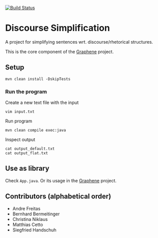[![Build Status](https://travis-ci.org/Lambda-3/DiscourseSimplification.svg?branch=master)](https://travis-ci.com/Lambda-3/DiscourseSimplification)

# Discourse Simplification

A project for simplifying sentences wrt. discourse/rhetorical structures.

This is the core component of the [Graphene](https://github.com/Lambda-3/Graphene) project.

## Setup

    mvn clean install -DskipTests

### Run the program
Create a new text file with the input

    vim input.txt
     
Run program

    mvn clean compile exec:java
    
Inspect output

    cat output_default.txt
    cat output_flat.txt

## Use as library
Check `App.java`. 
Or its usage in the [Graphene](https://github.com/Lambda-3/Graphene) project.
    
   
## Contributors (alphabetical order)
- Andre Freitas
- Bernhard Bermeitinger
- Christina Niklaus
- Matthias Cetto
- Siegfried Handschuh

